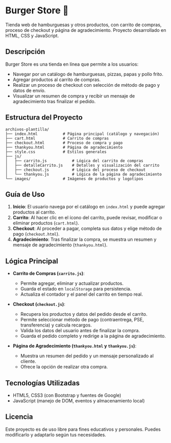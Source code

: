 # Burger Store 🍔

Tienda web de hamburguesas y otros productos, con carrito de compras, proceso de checkout y página de agradecimiento. Proyecto desarrollado en HTML, CSS y JavaScript.

## Descripción

Burger Store es una tienda en línea que permite a los usuarios:
- Navegar por un catálogo de hamburguesas, pizzas, papas y pollo frito.
- Agregar productos al carrito de compras.
- Realizar un proceso de checkout con selección de método de pago y datos de envío.
- Visualizar un resumen de compra y recibir un mensaje de agradecimiento tras finalizar el pedido.

## Estructura del Proyecto

```
archivos-plantilla/
├── index.html           # Página principal (catálogo y navegación)
├── cart.html            # Carrito de compras
├── checkout.html        # Proceso de compra y pago
├── thankyou.html        # Página de agradecimiento
├── style.css            # Estilos generales
├── js/
│   ├── carrito.js           # Lógica del carrito de compras
│   ├── detalleCarrito.js    # Detalles y visualización del carrito
│   ├── checkout.js          # Lógica del proceso de checkout
│   └── thankyou.js          # Lógica de la página de agradecimiento
└── images/              # Imágenes de productos y logotipos
```

## Guía de Uso

1. **Inicio**: El usuario navega por el catálogo en `index.html` y puede agregar productos al carrito.
2. **Carrito**: Al hacer clic en el ícono del carrito, puede revisar, modificar o eliminar productos (`cart.html`).
3. **Checkout**: Al proceder a pagar, completa sus datos y elige método de pago (`checkout.html`).
4. **Agradecimiento**: Tras finalizar la compra, se muestra un resumen y mensaje de agradecimiento (`thankyou.html`).

## Lógica Principal

- **Carrito de Compras (`carrito.js`)**: 
  - Permite agregar, eliminar y actualizar productos.
  - Guarda el estado en `localStorage` para persistencia.
  - Actualiza el contador y el panel del carrito en tiempo real.

- **Checkout (`checkout.js`)**:
  - Recupera los productos y datos del pedido desde el carrito.
  - Permite seleccionar método de pago (contraentrega, PSE, transferencia) y calcula recargos.
  - Valida los datos del usuario antes de finalizar la compra.
  - Guarda el pedido completo y redirige a la página de agradecimiento.

- **Página de Agradecimiento (`thankyou.html` y `thankyou.js`)**:
  - Muestra un resumen del pedido y un mensaje personalizado al cliente.
  - Ofrece la opción de realizar otra compra.

## Tecnologías Utilizadas
- HTML5, CSS3 (con Bootstrap y fuentes de Google)
- JavaScript (manejo de DOM, eventos y almacenamiento local)

## Licencia
Este proyecto es de uso libre para fines educativos y personales. Puedes modificarlo y adaptarlo según tus necesidades.
